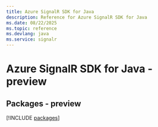 ```yaml
---
title: Azure SignalR SDK for Java
description: Reference for Azure SignalR SDK for Java
ms.date: 08/22/2025
ms.topic: reference
ms.devlang: java
ms.service: signalr
---
```

# Azure SignalR SDK for Java - preview
## Packages - preview
[!INCLUDE [packages](signalr-index.md)]